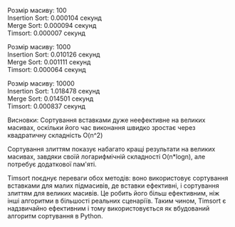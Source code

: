 Розмір масиву: 100 \
Insertion Sort: 0.000104 секунд \
Merge Sort: 0.000094 секунд \
Timsort: 0.000007 секунд 

Розмір масиву: 1000 \
Insertion Sort: 0.010126 секунд \
Merge Sort: 0.001111 секунд \
Timsort: 0.000064 секунд 

Розмір масиву: 10000 \
Insertion Sort: 1.018478 секунд \
Merge Sort: 0.014501 секунд \
Timsort: 0.000837 секунд 

Висновки:
Сортування вставками дуже неефективне на великих масивах, оскільки його час виконання швидко зростає через квадратичну складність
O(n^2)

Сортування злиттям показує набагато кращі результати на великих масивах, завдяки своїй логарифмічній складності
O(n*logn), але потребує додаткової пам'яті.

Timsort поєднує переваги обох методів: воно використовує сортування вставками для малих підмасивів, де вставки ефективні, і сортування злиттям для великих масивів. Це робить його більш ефективним, ніж інші алгоритми в більшості реальних сценаріїв.
Таким чином, Timsort є надзвичайно ефективним і тому використовується як вбудований алгоритм сортування в Python.